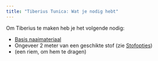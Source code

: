 ```yaml
---
title: "Tiberius Tunica: Wat je nodig hebt"
---
```


Om Tiberius te maken heb je het volgende nodig:

- [Basis naaimateriaal](/docs/sewing/basic-sewing-supplies)
- Ongeveer 2 meter van een geschikte stof (zie [Stofopties](/docs/patterns/tiberius/fabric))
- (een riem, om hem te dragen)
